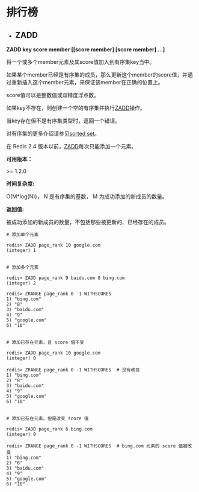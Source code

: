 # 排行榜

* ## ZADD

**ZADD key score member \[\[score member\] \[score member\] ...\]**

将一个或多个member元素及其score值加入到有序集key当中。

如果某个member已经是有序集的成员，那么更新这个member的score值，并通过重新插入这个member元素，来保证该member在正确的位置上。

score值可以是整数值或双精度浮点数。

如果key不存在，则创建一个空的有序集并执行[ZADD](http://doc.redisfans.com/sorted_set/zadd.html#zadd)操作。

当key存在但不是有序集类型时，返回一个错误。

对有序集的更多介绍请参见[sorted set](http://redis.io/topics/data-types#sorted-sets)。

在 Redis 2.4 版本以前，[ZADD](http://doc.redisfans.com/sorted_set/zadd.html#zadd)每次只能添加一个元素。

**可用版本：**

&gt;= 1.2.0

**时间复杂度:**

O\(M\*log\(N\)\)， N 是有序集的基数， M 为成功添加的新成员的数量。

**返回值:**

被成功添加的新成员的数量，不包括那些被更新的、已经存在的成员。

```
# 添加单个元素

redis> ZADD page_rank 10 google.com
(integer) 1


# 添加多个元素

redis> ZADD page_rank 9 baidu.com 8 bing.com
(integer) 2

redis> ZRANGE page_rank 0 -1 WITHSCORES
1) "bing.com"
2) "8"
3) "baidu.com"
4) "9"
5) "google.com"
6) "10"


# 添加已存在元素，且 score 值不变

redis> ZADD page_rank 10 google.com
(integer) 0

redis> ZRANGE page_rank 0 -1 WITHSCORES  # 没有改变
1) "bing.com"
2) "8"
3) "baidu.com"
4) "9"
5) "google.com"
6) "10"


# 添加已存在元素，但是改变 score 值

redis> ZADD page_rank 6 bing.com
(integer) 0

redis> ZRANGE page_rank 0 -1 WITHSCORES  # bing.com 元素的 score 值被改变
1) "bing.com"
2) "6"
3) "baidu.com"
4) "9"
5) "google.com"
6) "10"
```



